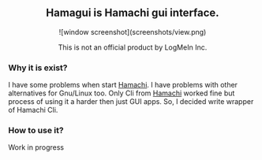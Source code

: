 <h2 align="center">
	Hamagui is <a style="text-decoration:none" href="https://www.vpn.net">Hamachi</a>  gui interface.
</h2>

<div align="center">
![window screenshot](screenshots/view.png)
</div>

<p align="center">
	This is not an official product by LogMeIn Inc.
</p>

### Why it is exist?
I have some problems when start [Hamachi](https://www.vpn.net). I have problems with other alternatives for Gnu/Linux too. Only Cli from [Hamachi](https://www.vpn.net) worked fine but process of using it a harder then just GUI apps. So, I decided write wrapper of Hamachi Cli.

### How to use it?
Work in progress